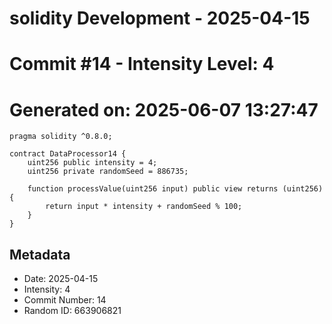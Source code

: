 ﻿# solidity Development - 2025-04-15
# Commit #14 - Intensity Level: 4
# Generated on: 2025-06-07 13:27:47
```solidity
pragma solidity ^0.8.0;

contract DataProcessor14 {
    uint256 public intensity = 4;
    uint256 private randomSeed = 886735;

    function processValue(uint256 input) public view returns (uint256) {
        return input * intensity + randomSeed % 100;
    }
}
```
## Metadata
- Date: 2025-04-15
- Intensity: 4
- Commit Number: 14
- Random ID: 663906821
